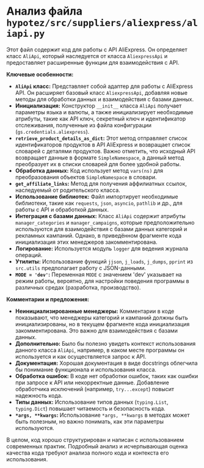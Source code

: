 # Анализ файла `hypotez/src/suppliers/aliexpress/aliapi.py`

Этот файл содержит код для работы с API AliExpress. Он определяет класс `AliApi`, который наследуется от класса `AliexpressApi` и предоставляет расширенные функции для взаимодействия с API.

**Ключевые особенности:**

* **`AliApi` класс:** Представляет собой адаптер для работы с AliExpress API. Он расширяет базовый класс `AliexpressApi`, добавляя новые методы для обработки данных и взаимодействия с базами данных.
* **Инициализация:** Конструктор `__init__` класса `AliApi` получает параметры языка и валюты, а также инициализирует необходимые атрибуты, такие как API ключ, секретный ключ и идентификатор отслеживания, полученные из файла конфигурации (`gs.credentials.aliexpress`).
* **`retrieve_product_details_as_dict`:** Этот метод отправляет список идентификаторов продуктов в API AliExpress и возвращает список словарей с деталями продуктов. Важно отметить, что исходный API возвращает данные в формате `SimpleNamespace`, а данный метод преобразует их в списки словарей для более удобной работы.
* **Обработка данных:**  Код использует метод `vars(ns)` для преобразования объектов `SimpleNamespace` в словари.
* **`get_affiliate_links`:** Метод для получения аффилиатных ссылок, наследуемый от родительского класса.
* **Использование библиотек:** Файл импортирует необходимые библиотеки, такие как `requests`, `json`, `asyncio`, `pathlib` и др., для работы с API и обработкой данных.
* **Интеграция с базами данных:** Класс `AliApi` содержит атрибуты `manager_categories` и `manager_campaigns`, которые предположительно используются для взаимодействия с базами данных категорий и рекламных кампаний.  Однако, в приведённом фрагменте кода инициализация этих менеджеров закомментирована.
* **Логирование:** Используется модуль `logger` для ведения журнала операций.
* **Утилиты:** Использование функций `jjson`, `j_loads`, `j_dumps`, `pprint` из `src.utils` предполагает работу с JSON-данными.
* **`MODE = 'dev'`:**  Переменная `MODE` с значением 'dev' указывает на режим работы, вероятно, для настройки поведения программы в различных средах (разработка, производство).


**Комментарии и предложения:**

* **Неинициализированные менеджеры:**  Комментарии в коде показывают, что менеджеры категорий и кампаний должны быть инициализированы, но в текущем фрагменте кода инициализация закомментирована.  Это важно для взаимодействия с базами данных.
* **Дополнительно:**  Было бы полезно увидеть контекст использования данного класса `AliApi`, например, в каком месте программы он используется и как осуществляется запрос к API.
* **Документация:**  Хорошая документация в виде docstrings облегчила бы понимание функционала и использования класса.
* **Обработка ошибок:**  В коде нет обработки ошибок, таких как ошибки при запросе к API или некорректные данные. Добавление обработчика исключений (например, `try...except`) повысит надежность кода.
* **Типы данных:** Использование типов данных (`typing.List`, `typing.Dict`) повышает читаемость и безопасность кода.
* **`*args, **kwargs`:**  Использование `*args, **kwargs` в методах может быть полезным, но важно понимать, как эти параметры используются.


В целом, код хорошо структурирован и написан с использованием современных практик.  Подробный анализ и исчерпывающая оценка качества кода требуют анализа полного кода и контекста его использования.